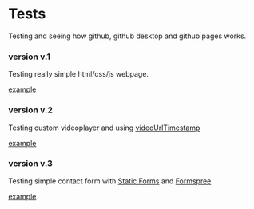 # Tests
 Testing and seeing how github, github desktop and github pages works. 

### version v.1
   Testing really simple html/css/js webpage.   
   
   [example](https://piero0920.github.io/Tests/test-v1/) 

### version v.2
   Testing custom videoplayer and using [videoUrlTimestamp](https://github.com/piero0920/videoUrlTimestamp)

   [example](https://piero0920.github.io/Tests/test-v2/video)

### version v.3
   Testing simple contact form with [Static Forms](https://www.staticforms.xyz/) and [Formspree](https://formspree.io/)

   [example](https://piero0920.github.io/Tests/test-v3)